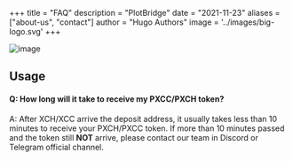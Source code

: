 +++
title = "FAQ"
description = "PlotBridge"
date = "2021-11-23"
aliases = ["about-us", "contact"]
author = "Hugo Authors"
image = '../images/big-logo.svg'
+++

![image](../images/big-logo.svg)

## Usage
#### Q: How long will it take to receive my PXCC/PXCH token?
A: After XCH/XCC arrive the deposit address, it usually takes less than 10 minutes to receive your PXCH/PXCC token. If more than 10 minutes passed and the token still __NOT__ arrive, please contact our team in Discord or Telegram official channel.



